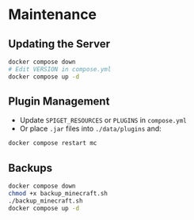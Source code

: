 # Maintenance

## Updating the Server

```bash
docker compose down
# Edit VERSION in compose.yml
docker compose up -d
````

## Plugin Management

* Update `SPIGET_RESOURCES` or `PLUGINS` in `compose.yml`
* Or place `.jar` files into `./data/plugins` and:

```bash
docker compose restart mc
```

## Backups

```bash
docker compose down
chmod +x backup_minecraft.sh
./backup_minecraft.sh
docker compose up -d
```
